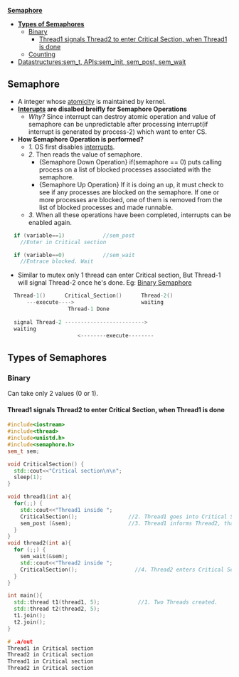**[Semaphore](sem)**
- **[Types of Semaphores](#t)**
  - [Binary](#b)
    - [Thread1 signals Thread2 to enter Critical Section, when Thread1 is done](#t1st2)
  - [Counting](#c)
- [Datastructures:sem_t, APIs:sem_init, sem_post, sem_wait](Datastructures_API.md)

<a name=sem></a>
## Semaphore
- A integer whose [atomicity](/Threads_Processes_IPC/Terms) is maintained by kernel.
- **[Interupts](/Operating_Systems/Linux/Kernel/Interrupts) are disalbed breifly for Semaphore Operations**
  - *Why?* Since interrupt can destroy atomic operation and value of semaphore can be unpredictable after processing interrupt(if interrupt is generated by process-2) which want to enter CS.
- **How Semaphore Operation is performed?**
  - _1._ OS first disables [interrupts](/Operating_Systems/Linux/Kernel/Interrupts).
  - _2._ Then reads the value of semaphore. 
    - {Semaphore Down Operation} if(semaphore == 0) puts calling process on a list of blocked processes associated with the semaphore. 
    - {Semaphore Up Operation} If it is doing an up, it must check to see if any processes are blocked on the semaphore. If one or more processes are blocked, one of them is removed from the list of blocked processes and made runnable. 
  - _3._ When all these operations have been completed, interrupts can be enabled again.
```c
  if (variable==1)            //sem_post
    //Enter in Critical section 

  if (variable==0)            //sem_wait
    //Entrace blocked. Wait
```
- Similar to mutex only 1 thread can enter Critical section, But Thread-1 will signal Thread-2 once he's done. Eg: [Binary Semaphore](#t1st2)
```c
  Thread-1()      Critical_Section()      Thread-2()
      ---execute---->                     waiting
                   Thread-1 Done
                   
  signal Thread-2 ------------------------->
  waiting
                      <--------execute--------                  
```

<a name=t></a>
## Types of Semaphores
<a name=b></a>
### Binary
Can take only 2 values (0 or 1).
<a name=t1st2></a>
#### Thread1 signals Thread2 to enter Critical Section, when Thread1 is done
```c++
#include<iostream>
#include<thread>
#include<unistd.h>
#include<semaphore.h>
sem_t sem;

void CriticalSection() {
  std::cout<<"Critical section\n\n";
  sleep(1);
}

void thread1(int a){
  for(;;) {
    std::cout<<"Thread1 inside ";
    CriticalSection();                //2. Thread1 goes into Critical Section, does processing
    sem_post (&sem);                  //3. Thread1 informs Thread2, that Thread1 is out of Critical Section
  }
}
void thread2(int a){
  for (;;) {
    sem_wait(&sem);
    std::cout<<"Thread2 inside ";
    CriticalSection();                  //4. Thread2 enters Critical Section
  }
}

int main(){
  std::thread t1(thread1, 5);            //1. Two Threads created.
  std::thread t2(thread2, 5);
  t1.join();
  t2.join();
}

# .a/out
Thread1 in Critical section
Thread2 in Critical section
Thread1 in Critical section
Thread2 in Critical section
```
